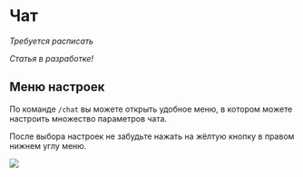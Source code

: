 # Чат

*Требуется расписать*

*Статья в разработке!* 

## Меню настроек

По команде `/chat` вы можете открыть удобное меню, в котором можете настроить множество параметров чата.

После выбора настроек не забудьте нажать на жёлтую кнопку в правом нижнем углу меню.

![](https://i.imgur.com/2ZGEwIS.png)
